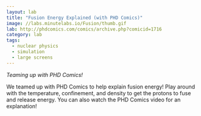 ```yaml
---
layout: lab
title: "Fusion Energy Explained (with PHD Comics)"
image: //labs.minutelabs.io/Fusion/thumb.gif
lab: http://phdcomics.com/comics/archive.php?comicid=1716
category: lab
tags:
  - nuclear physics
  - simulation
  - large screens
---
```


*Teaming up with PHD Comics!*

We teamed up with PHD Comics to help explain fusion energy! Play around with the temperature, confinement, and density to get the protons to fuse and release energy. You can also watch the PHD Comics video for an explanation!
